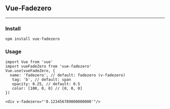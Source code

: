 ## Vue-Fadezero
---

### Install

```
npm install vue-fadezero
```

### Usage
```vuejs
import Vue from 'vue'
import vueFadeZero from 'vue-fadezero'
Vue.use(vueFadeZero, {
  name: 'fadezero', // default: fadezero (v-fadezero)
   tag: 'b', // default: span
   opacity: 0.25, // default: 0.5
   color: [100, 0, 0] // [0, 0, 0]
})
```

```vue
<div v-fadezero="'0.123456789000000000'"/>
```
